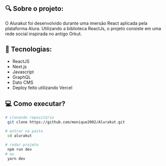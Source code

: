 ## :mag: Sobre o projeto:
O Alurakut foi desenvolvido durante uma imersão React aplicada pela plataforma Alura.
Utilizando a biblioteca ReactJs, o projeto consiste em uma rede social inspirada no antigo Orkut.

## :pushpin: Tecnologias:
- ReactJS
- Next.js
- Javascript
- GraphQL
- Dato CMS
- Deploy feito utilizando Vercel

## :computer: Como executar?

```bash
# clonando repositório
 git clone https://github.com/monique2002/Alurakut.git

# entrar na pasta
 cd alurakut

# rodar projeto
 npm run dev
# ou
 yarn dev
```




